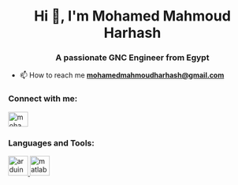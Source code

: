 <h1 align="center">Hi 👋, I'm Mohamed Mahmoud Harhash</h1>
<h3 align="center">A passionate GNC Engineer from Egypt</h3>

- 📫 How to reach me **mohamedmahmoudharhash@gmail.com**

<h3 align="left">Connect with me:</h3>
<p align="left">
<a href="https://linkedin.com/in/mohamedharhash" target="blank"><img align="center" src="https://raw.githubusercontent.com/rahuldkjain/github-profile-readme-generator/master/src/images/icons/Social/linked-in-alt.svg" alt="mohamedharhash" height="30" width="40" /></a>
</p>

<h3 align="left">Languages and Tools:</h3>
<p align="left"> <a href="https://www.arduino.cc/" target="_blank" rel="noreferrer"> <img src="https://cdn.worldvectorlogo.com/logos/arduino-1.svg" alt="arduino" width="40" height="40"/> </a> <a href="https://www.mathworks.com/" target="_blank" rel="noreferrer"> <img src="https://upload.wikimedia.org/wikipedia/commons/2/21/Matlab_Logo.png" alt="matlab" width="40" height="40"/> </a> </p>
